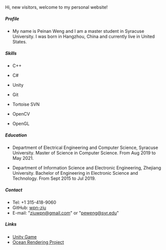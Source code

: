 ﻿Hi, new visitors, welcome to my personal website!

##### Profile

- My name is Peinan Weng and I am a master student in Syracuse University. I was born in Hangzhou, China and currently live in United States.

##### Skills

- C++

- C#

- Unity

- Git

- Tortoise SVN

- OpenCV

- OpenGL

##### Education

- Department of Electrical Engineering and Computer Science, Syracuse University. Master of Science in Computer Science. From Aug 2019 to May 2021.

- Department of Information Science and Electronic Engineering, Zhejiang University. Bachelor of Engineering in Electronic Science and Technology. From Sept 2015 to Jul 2019.

##### Contact

- Tel: +1 315-418-9060
- GitHub: [wpn-zju](https://github.com/wpn-zju)
- E-mail: "zjuwpn@gmail.com" or "peweng@syr.edu"

##### Links

- [Unity Game](https://github.com/wpn-zju/Unity-Project)
- [Ocean Rendering Project](https://github.com/wpn-zju/Ocean-Renderer)